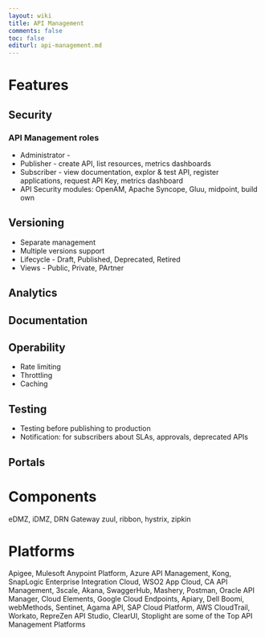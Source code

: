 ```yaml
---
layout: wiki
title: API Management
comments: false
toc: false
editurl: api-management.md
---
```


# Features

## Security
### API Management roles
* Administrator - 
* Publisher - create API, list resources, metrics dashboards
* Subscriber - view documentation, explor & test API, register applications, request API Key, metrics dashboard
* API Security modules: OpenAM, Apache Syncope, Gluu, midpoint, build own
## Versioning
* Separate management
* Multiple versions support
* Lifecycle - Draft, Published, Deprecated, Retired
* Views - Public, Private, PArtner
## Analytics
## Documentation
## Operability
* Rate limiting
* Throttling
* Caching

## Testing
* Testing before publishing to production
* Notification: for subscribers about SLAs, approvals, deprecated APIs
## Portals

# Components
eDMZ, iDMZ, DRN Gateway
zuul, ribbon, hystrix, zipkin

# Platforms
Apigee, Mulesoft Anypoint Platform, Azure API Management, Kong, SnapLogic Enterprise Integration Cloud, WSO2 App Cloud, CA API Management, 3scale, Akana, SwaggerHub, Mashery, Postman, Oracle API Manager, Cloud Elements, Google Cloud Endpoints, Apiary, Dell Boomi, webMethods, Sentinet, Agama API, SAP Cloud Platform, AWS CloudTrail, Workato, RepreZen API Studio, ClearUI, Stoplight are some of the Top API Management Platforms
